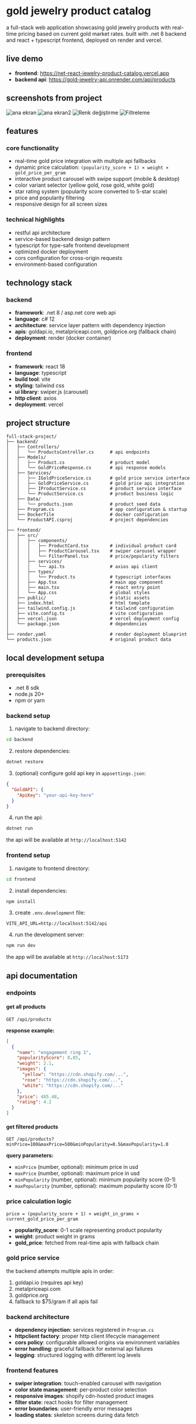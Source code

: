 # gold jewelry product catalog

a full-stack web application showcasing gold jewelry products with real-time pricing based on current gold market rates. built with .net 8 backend and react + typescript frontend, deployed on render and vercel.

## live demo

- **frontend**: https://net-react-jewelry-product-catalog.vercel.app
- **backend api**: https://gold-jewelry-api.onrender.com/api/products

## screenshots from project
![ana ekran](ss/homepage.jpg)
![ana ekran2](ss/homepage2.jpg)
![Renk değiştirme](ss/changecolors.jpg)
![Filtreleme](ss/filter.jpg)

## features

### core functionality
- real-time gold price integration with multiple api fallbacks
- dynamic price calculation: `(popularity_score + 1) × weight × gold_price_per_gram`
- interactive product carousel with swipe support (mobile & desktop)
- color variant selector (yellow gold, rose gold, white gold)
- star rating system (popularity score converted to 5-star scale)
- price and popularity filtering
- responsive design for all screen sizes

### technical highlights
- restful api architecture
- service-based backend design pattern
- typescript for type-safe frontend development
- optimized docker deployment
- cors configuration for cross-origin requests
- environment-based configuration

## technology stack

### backend
- **framework**: .net 8 / asp.net core web api
- **language**: c# 12
- **architecture**: service layer pattern with dependency injection
- **apis**: goldapi.io, metalpriceapi.com, goldprice.org (fallback chain)
- **deployment**: render (docker container)

### frontend
- **framework**: react 18
- **language**: typescript
- **build tool**: vite
- **styling**: tailwind css
- **ui library**: swiper.js (carousel)
- **http client**: axios
- **deployment**: vercel

## project structure

```
full-stack-project/
├── backend/
│   ├── Controllers/
│   │   └── ProductsController.cs      # api endpoints
│   ├── Models/
│   │   ├── Product.cs                 # product model
│   │   └── GoldPriceResponse.cs       # api response models
│   ├── Services/
│   │   ├── IGoldPriceService.cs       # gold price service interface
│   │   ├── GoldPriceService.cs        # gold price api integration
│   │   ├── IProductService.cs         # product service interface
│   │   └── ProductService.cs          # product business logic
│   ├── Data/
│   │   └── products.json              # product seed data
│   ├── Program.cs                     # app configuration & startup
│   ├── Dockerfile                     # docker configuration
│   └── ProductAPI.csproj              # project dependencies
│
├── frontend/
│   ├── src/
│   │   ├── components/
│   │   │   ├── ProductCard.tsx        # individual product card
│   │   │   ├── ProductCarousel.tsx    # swiper carousel wrapper
│   │   │   └── FilterPanel.tsx        # price/popularity filters
│   │   ├── services/
│   │   │   └── api.ts                 # axios api client
│   │   ├── types/
│   │   │   └── Product.ts             # typescript interfaces
│   │   ├── App.tsx                    # main app component
│   │   ├── main.tsx                   # react entry point
│   │   └── App.css                    # global styles
│   ├── public/                        # static assets
│   ├── index.html                     # html template
│   ├── tailwind.config.js             # tailwind configuration
│   ├── vite.config.ts                 # vite configuration
│   ├── vercel.json                    # vercel deployment config
│   └── package.json                   # dependencies
│
├── render.yaml                        # render deployment blueprint
└── products.json                      # original product data
```

## local development setupa

### prerequisites
- .net 8 sdk
- node.js 20+
- npm or yarn

### backend setup

1. navigate to backend directory:
```bash
cd backend
```

2. restore dependencies:
```bash
dotnet restore
```

3. (optional) configure gold api key in `appsettings.json`:
```json
{
  "GoldAPI": {
    "ApiKey": "your-api-key-here"
  }
}
```

4. run the api:
```bash
dotnet run
```

the api will be available at `http://localhost:5142`

### frontend setup

1. navigate to frontend directory:
```bash
cd frontend
```

2. install dependencies:
```bash
npm install
```

3. create `.env.development` file:
```
VITE_API_URL=http://localhost:5142/api
```

4. run the development server:
```bash
npm run dev
```

the app will be available at `http://localhost:5173`

## api documentation

### endpoints

#### get all products
```
GET /api/products
```

**response example:**
```json
[
  {
    "name": "engagement ring 1",
    "popularityScore": 0.85,
    "weight": 2.1,
    "images": {
      "yellow": "https://cdn.shopify.com/...",
      "rose": "https://cdn.shopify.com/...",
      "white": "https://cdn.shopify.com/..."
    },
    "price": 485.48,
    "rating": 4.2
  }
]
```

#### get filtered products
```
GET /api/products?minPrice=100&maxPrice=500&minPopularity=0.5&maxPopularity=1.0
```

**query parameters:**
- `minPrice` (number, optional): minimum price in usd
- `maxPrice` (number, optional): maximum price in usd
- `minPopularity` (number, optional): minimum popularity score (0-1)
- `maxPopularity` (number, optional): maximum popularity score (0-1)

### price calculation logic

```
price = (popularity_score + 1) × weight_in_grams × current_gold_price_per_gram
```

- **popularity_score**: 0-1 scale representing product popularity
- **weight**: product weight in grams
- **gold_price**: fetched from real-time apis with fallback chain

### gold price service

the backend attempts multiple apis in order:
1. goldapi.io (requires api key)
2. metalpriceapi.com
3. goldprice.org
4. fallback to $75/gram if all apis fail


### backend architecture

- **dependency injection**: services registered in `Program.cs`
- **httpclient factory**: proper http client lifecycle management
- **cors policy**: configurable allowed origins via environment variables
- **error handling**: graceful fallback for external api failures
- **logging**: structured logging with different log levels

### frontend features

- **swiper integration**: touch-enabled carousel with navigation
- **color state management**: per-product color selection
- **responsive images**: shopify cdn-hosted product images
- **filter state**: react hooks for filter management
- **error boundaries**: user-friendly error messages
- **loading states**: skeleton screens during data fetch

